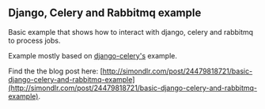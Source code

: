 ## Django, Celery and Rabbitmq example ##

Basic example that shows how to interact with django, celery and rabbitmq to process jobs.  
  
Example mostly based on [django-celery's](https://github.com/ask/django-celery/tree/master/examples) example.

Find the the blog post here: [http://simondlr.com/post/24479818721/basic-django-celery-and-rabbitmq-example](http://simondlr.com/post/24479818721/basic-django-celery-and-rabbitmq-example).


